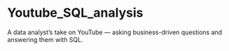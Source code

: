 # Youtube_SQL_analysis
A data analyst’s take on YouTube — asking business-driven questions and answering them with SQL.
